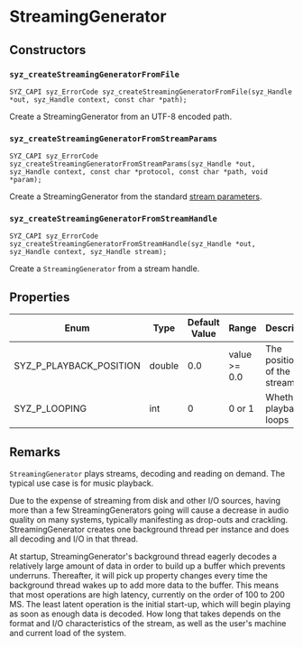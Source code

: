 # StreamingGenerator

## Constructors

### `syz_createStreamingGeneratorFromFile`

```
SYZ_CAPI syz_ErrorCode syz_createStreamingGeneratorFromFile(syz_Handle *out, syz_Handle context, const char *path);
```

Create a StreamingGenerator from an UTF-8 encoded path.

### `syz_createStreamingGeneratorFromStreamParams`

```
SYZ_CAPI syz_ErrorCode syz_createStreamingGeneratorFromStreamParams(syz_Handle *out, syz_Handle context, const char *protocol, const char *path, void *param);
```

Create a StreamingGenerator from the standard [stream
parameters](../concepts/decoding.md).

### `syz_createStreamingGeneratorFromStreamHandle`

```
SYZ_CAPI syz_ErrorCode syz_createStreamingGeneratorFromStreamHandle(syz_Handle *out, syz_Handle context, syz_Handle stream);
```

Create a `StreamingGenerator` from a stream handle.
## Properties

Enum | Type | Default Value | Range | Description
--- | --- | --- | --- | ---
SYZ_P_PLAYBACK_POSITION | double | 0.0 | value >= 0.0 | The position in of the stream.
SYZ_P_LOOPING | int | 0 | 0 or 1 | Whether playback loops

## Remarks

`StreamingGenerator` plays streams, decoding and reading on demand.  The typical
use case is for music playback.

Due to the expense of streaming from disk and other I/O sources, having more
than a few StreamingGenerators going will cause a decrease in audio quality on
many systems, typically manifesting as drop-outs and crackling.
StreamingGenerator creates one background thread per instance and does all
decoding and I/O in that thread.

At startup, StreamingGenerator's background thread eagerly decodes a relatively
large amount of data in order to build up a buffer which prevents underruns.
Thereafter, it will pick up property changes every time the background thread
wakes up to add more data to the buffer.  This means that most operations are
high latency, currently on the order of 100 to 200 MS. The least latent
operation is the initial start-up, which will begin playing as soon as enough
data is decoded.  How long that takes depends on the format and I/O
characteristics of the stream, as well as the user's machine and current load of
the system.
